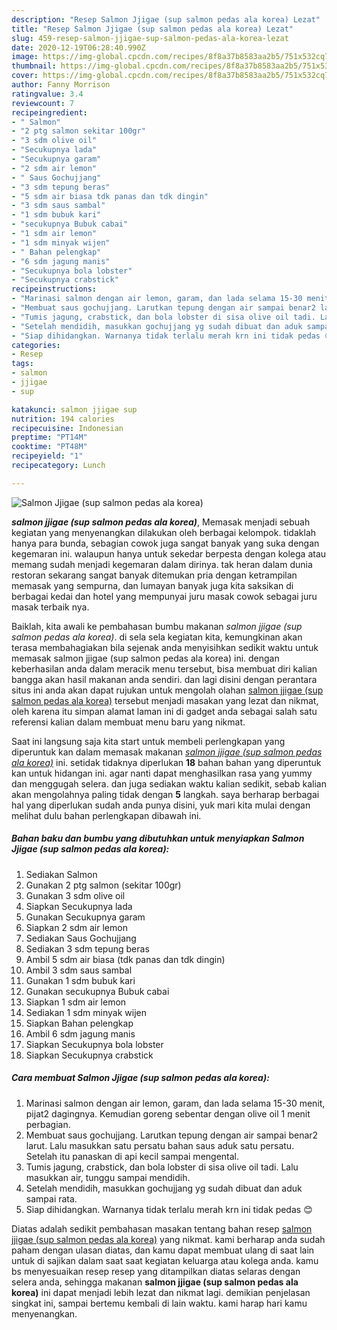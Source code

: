 ```yaml
---
description: "Resep Salmon Jjigae (sup salmon pedas ala korea) Lezat"
title: "Resep Salmon Jjigae (sup salmon pedas ala korea) Lezat"
slug: 459-resep-salmon-jjigae-sup-salmon-pedas-ala-korea-lezat
date: 2020-12-19T06:28:40.990Z
image: https://img-global.cpcdn.com/recipes/8f8a37b8583aa2b5/751x532cq70/salmon-jjigae-sup-salmon-pedas-ala-korea-foto-resep-utama.jpg
thumbnail: https://img-global.cpcdn.com/recipes/8f8a37b8583aa2b5/751x532cq70/salmon-jjigae-sup-salmon-pedas-ala-korea-foto-resep-utama.jpg
cover: https://img-global.cpcdn.com/recipes/8f8a37b8583aa2b5/751x532cq70/salmon-jjigae-sup-salmon-pedas-ala-korea-foto-resep-utama.jpg
author: Fanny Morrison
ratingvalue: 3.4
reviewcount: 7
recipeingredient:
- " Salmon"
- "2 ptg salmon sekitar 100gr"
- "3 sdm olive oil"
- "Secukupnya lada"
- "Secukupnya garam"
- "2 sdm air lemon"
- " Saus Gochujjang"
- "3 sdm tepung beras"
- "5 sdm air biasa tdk panas dan tdk dingin"
- "3 sdm saus sambal"
- "1 sdm bubuk kari"
- "secukupnya Bubuk cabai"
- "1 sdm air lemon"
- "1 sdm minyak wijen"
- " Bahan pelengkap"
- "6 sdm jagung manis"
- "Secukupnya bola lobster"
- "Secukupnya crabstick"
recipeinstructions:
- "Marinasi salmon dengan air lemon, garam, dan lada selama 15-30 menit, pijat2 dagingnya. Kemudian goreng sebentar dengan olive oil 1 menit perbagian."
- "Membuat saus gochujjang. Larutkan tepung dengan air sampai benar2 larut. Lalu masukkan satu persatu bahan saus aduk satu persatu. Setelah itu panaskan di api kecil sampai mengental."
- "Tumis jagung, crabstick, dan bola lobster di sisa olive oil tadi. Lalu masukkan air, tunggu sampai mendidih."
- "Setelah mendidih, masukkan gochujjang yg sudah dibuat dan aduk sampai rata."
- "Siap dihidangkan. Warnanya tidak terlalu merah krn ini tidak pedas 😊"
categories:
- Resep
tags:
- salmon
- jjigae
- sup

katakunci: salmon jjigae sup 
nutrition: 194 calories
recipecuisine: Indonesian
preptime: "PT14M"
cooktime: "PT48M"
recipeyield: "1"
recipecategory: Lunch

---
```



![Salmon Jjigae (sup salmon pedas ala korea)](https://img-global.cpcdn.com/recipes/8f8a37b8583aa2b5/751x532cq70/salmon-jjigae-sup-salmon-pedas-ala-korea-foto-resep-utama.jpg)

<b><i>salmon jjigae (sup salmon pedas ala korea)</i></b>, Memasak menjadi sebuah kegiatan yang menyenangkan dilakukan oleh berbagai kelompok. tidaklah hanya para bunda, sebagian cowok juga sangat banyak yang suka dengan kegemaran ini. walaupun hanya untuk sekedar berpesta dengan kolega atau memang sudah menjadi kegemaran dalam dirinya. tak heran dalam dunia restoran sekarang sangat banyak ditemukan pria dengan ketrampilan memasak yang sempurna, dan lumayan banyak juga kita saksikan di berbagai kedai dan hotel yang mempunyai juru masak cowok sebagai juru masak terbaik nya.



Baiklah, kita awali ke pembahasan bumbu makanan <i>salmon jjigae (sup salmon pedas ala korea)</i>. di sela sela kegiatan kita, kemungkinan akan terasa membahagiakan bila sejenak anda menyisihkan sedikit waktu untuk memasak salmon jjigae (sup salmon pedas ala korea) ini. dengan keberhasilan anda dalam meracik menu tersebut, bisa membuat diri kalian bangga akan hasil makanan anda sendiri. dan lagi disini dengan perantara situs ini anda akan dapat rujukan untuk mengolah olahan <u>salmon jjigae (sup salmon pedas ala korea)</u> tersebut menjadi masakan yang lezat dan nikmat, oleh karena itu simpan alamat laman ini di gadget anda sebagai salah satu referensi kalian dalam membuat menu baru yang nikmat.


Saat ini langsung saja kita start untuk membeli perlengkapan yang diperuntuk kan dalam memasak makanan <u><i>salmon jjigae (sup salmon pedas ala korea)</i></u> ini. setidak tidaknya diperlukan <b>18</b> bahan bahan yang diperuntuk kan untuk hidangan ini. agar nanti dapat menghasilkan rasa yang yummy dan menggugah selera. dan juga sediakan waktu kalian sedikit, sebab kalian akan mengolahnya paling tidak dengan <b>5</b> langkah. saya berharap berbagai hal yang diperlukan sudah anda punya disini, yuk mari kita mulai dengan melihat dulu bahan perlengkapan dibawah ini.

<!--inarticleads1-->

##### Bahan baku dan bumbu yang dibutuhkan untuk menyiapkan Salmon Jjigae (sup salmon pedas ala korea):

1. Sediakan  Salmon
1. Gunakan 2 ptg salmon (sekitar 100gr)
1. Gunakan 3 sdm olive oil
1. Siapkan Secukupnya lada
1. Gunakan Secukupnya garam
1. Siapkan 2 sdm air lemon
1. Sediakan  Saus Gochujjang
1. Sediakan 3 sdm tepung beras
1. Ambil 5 sdm air biasa (tdk panas dan tdk dingin)
1. Ambil 3 sdm saus sambal
1. Gunakan 1 sdm bubuk kari
1. Gunakan secukupnya Bubuk cabai
1. Siapkan 1 sdm air lemon
1. Sediakan 1 sdm minyak wijen
1. Siapkan  Bahan pelengkap
1. Ambil 6 sdm jagung manis
1. Siapkan Secukupnya bola lobster
1. Siapkan Secukupnya crabstick




<!--inarticleads2-->

##### Cara membuat Salmon Jjigae (sup salmon pedas ala korea):

1. Marinasi salmon dengan air lemon, garam, dan lada selama 15-30 menit, pijat2 dagingnya. Kemudian goreng sebentar dengan olive oil 1 menit perbagian.
1. Membuat saus gochujjang. Larutkan tepung dengan air sampai benar2 larut. Lalu masukkan satu persatu bahan saus aduk satu persatu. Setelah itu panaskan di api kecil sampai mengental.
1. Tumis jagung, crabstick, dan bola lobster di sisa olive oil tadi. Lalu masukkan air, tunggu sampai mendidih.
1. Setelah mendidih, masukkan gochujjang yg sudah dibuat dan aduk sampai rata.
1. Siap dihidangkan. Warnanya tidak terlalu merah krn ini tidak pedas 😊




Diatas adalah sedikit pembahasan masakan tentang bahan resep <u>salmon jjigae (sup salmon pedas ala korea)</u> yang nikmat. kami berharap anda sudah paham dengan ulasan diatas, dan kamu dapat membuat ulang di saat lain untuk di sajikan dalam saat saat kegiatan keluarga atau kolega anda. kamu bs menyesuaikan resep resep yang ditampilkan diatas selaras dengan selera anda, sehingga makanan <b>salmon jjigae (sup salmon pedas ala korea)</b> ini dapat menjadi lebih lezat dan nikmat lagi. demikian penjelasan singkat ini, sampai bertemu kembali di lain waktu. kami harap hari kamu menyenangkan.

